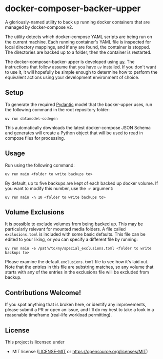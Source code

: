 # docker-composer-backer-upper

A gloriously-named utility to back up running docker containers that are managed by docker-compose v2.

The utility detects which docker-compose YAML scripts are being run on the current machine. Each running container's YAML file is inspected for local directory mappings, and if any are found, the container is stopped. The directories are backed up to a folder, then the container is restarted.

The docker-composer-backer-upper is developed using [uv](<https://docs.astral.sh/uv/>). The instructions that follow assume that you have ```uv``` installed. If you don't want to use it, it will hopefully be simple enough to determine how to perform the equivalent actions using your development environment of choice.

## Setup

To generate the required [Pydantic](<https://docs.pydantic.dev/latest/>) model that the backer-upper uses, run the following command in the root repository folder:

```
uv run datamodel-codegen
```

This automatically downloads the latest docker-compose JSON Schema and generates  will create a Python object that will be used to read in compose files for processing.

## Usage

Run using the following command:

```
uv run main <folder to write backups to>
```

By default, up to five backups are kept of each backed up docker volume. If you want to modify this number, use the ```-n``` argument:

```
uv run main -n 10 <folder to write backups to>
```

## Volume Exclusions

It is possible to exclude volumes from being backed up. This may be particularly relevant for mounted media folders. A file called ```exclusions.toml``` is included with some basic defaults. This file can be edited to your liking, or you can specify a different file by running:

```
uv run main -e /path/to/my/special_exclusions.toml <folder to write backups to>
```

Please examine the default ```exclusions.toml``` file to see how it's laid out. Note that the entries in this file are substring matches, so any volume that starts with any of the entries in the exclusions file will be excluded from backup.

## Contributions Welcome!

If you spot anything that is broken here, or identify any improvements, please submit a PR or open an issue, and I'll do my best to take a look in a reasonable timeframe (real-life workload permitting).

## License

This project is licensed under

 * MIT license ([LICENSE-MIT](LICENSE) or
   https://opensource.org/licenses/MIT)
